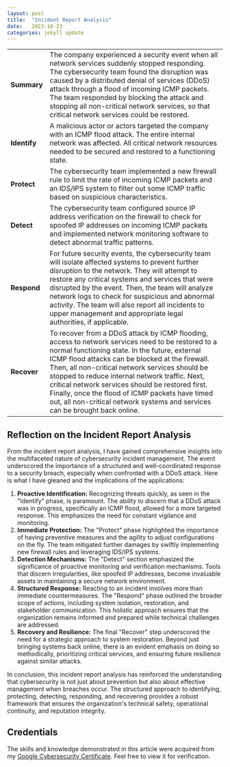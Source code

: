 ```yaml
---
layout: post
title:  "Incident Report Analysis"
date:   2023-10-23
categories: jekyll update
---
```


|            |                                                                                                                                                                                                                                                                                                                                                                 |
|------------|-----------------------------------------------------------------------------------------------------------------------------------------------------------------------------------------------------------------------------------------------------------------------------------------------------------------------------------------------------------------|
| **Summary**| The company experienced a security event when all network services suddenly stopped responding. The cybersecurity team found the disruption was caused by a distributed denial of services (DDoS) attack through a flood of incoming ICMP packets. The team responded by blocking the attack and stopping all non-critical network services, so that critical network services could be restored. |
| **Identify**  | A malicious actor or actors targeted the company with an ICMP flood attack. The entire internal network was affected. All critical network resources needed to be secured and restored to a functioning state. |
| **Protect**   | The cybersecurity team implemented a new firewall rule to limit the rate of incoming ICMP packets and an IDS/IPS system to filter out some ICMP traffic based on suspicious characteristics. |
| **Detect**    | The cybersecurity team configured source IP address verification on the firewall to check for spoofed IP addresses on incoming ICMP packets and implemented network monitoring software to detect abnormal traffic patterns. |
| **Respond**   | For future security events, the cybersecurity team will isolate affected systems to prevent further disruption to the network. They will attempt to restore any critical systems and services that were disrupted by the event. Then, the team will analyze network logs to check for suspicious and abnormal activity. The team will also report all incidents to upper management and appropriate legal authorities, if applicable. |
| **Recover**   | To recover from a DDoS attack by ICMP flooding, access to network services need to be restored to a normal functioning state. In the future, external ICMP flood attacks can be blocked at the firewall. Then, all non-critical network services should be stopped to reduce internal network traffic. Next, critical network services should be restored first. Finally, once the flood of ICMP packets have timed out, all non-critical network systems and services can be brought back online. |

## Reflection on the Incident Report Analysis

From the incident report analysis, I have gained comprehensive insights into the multifaceted nature of cybersecurity incident management. The event underscored the importance of a structured and well-coordinated response to a security breach, especially when confronted with a DDoS attack. Here is what I have gleaned and the implications of the applications:

1. **Proactive Identification:** Recognizing threats quickly, as seen in the "Identify" phase, is paramount. The ability to discern that a DDoS attack was in progress, specifically an ICMP flood, allowed for a more targeted response. This emphasizes the need for constant vigilance and monitoring.
2. **Immediate Protection:** The "Protect" phase highlighted the importance of having preventive measures and the agility to adjust configurations on the fly. The team mitigated further damages by swiftly implementing new firewall rules and leveraging IDS/IPS systems.
3. **Detection Mechanisms:** The "Detect" section emphasized the significance of proactive monitoring and verification mechanisms. Tools that discern irregularities, like spoofed IP addresses, become invaluable assets in maintaining a secure network environment.
4. **Structured Response:** Reacting to an incident involves more than immediate countermeasures. The "Respond" phase outlined the broader scope of actions, including system isolation, restoration, and stakeholder communication. This holistic approach ensures that the organization remains informed and prepared while technical challenges are addressed.
5. **Recovery and Resilience:** The final "Recover" step underscored the need for a strategic approach to system restoration. Beyond just bringing systems back online, there is an evident emphasis on doing so methodically, prioritizing critical services, and ensuring future resilience against similar attacks.

In conclusion, this incident report analysis has reinforced the understanding that cybersecurity is not just about prevention but also about effective management when breaches occur. The structured approach to identifying, protecting, detecting, responding, and recovering provides a robust framework that ensures the organization's technical safety, operational continuity, and reputation integrity.

## Credentials

The skills and knowledge demonstrated in this article were acquired from my <a href="https://www.coursera.org/account/accomplishments/specialization/certificate/AZYF4ATWUNXF" target="_blank">Google Cybersecurity Certificate</a>. Feel free to view it for verification.